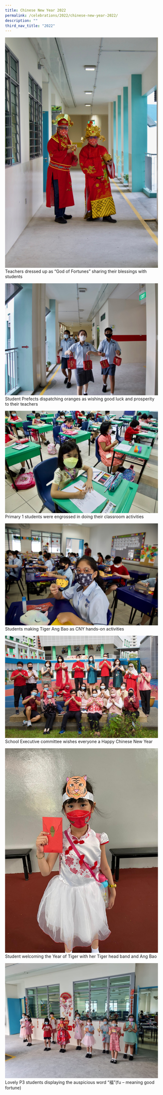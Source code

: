 ```yaml
---
title: Chinese New Year 2022
permalink: /celebrations/2022/chinese-new-year-2022/
description: ""
third_nav_title: "2022"
---
```

![Teachers dressed up as “God of Fortunes” sharing their blessings with students](/images/Celebrations/2022/CNY/cny2022-1.jpg)
Teachers dressed up as “God of Fortunes” sharing their blessings with students

![Student Prefects dispatching oranges as wishing good luck and prosperity to their teachers](/images/Celebrations/2022/CNY/cny2022-2.jpg)
Student Prefects dispatching oranges as wishing good luck and prosperity to their teachers

![Primary 1 students were engrossed in doing their classroom activities](/images/Celebrations/2022/CNY/cny2022-3.jpg)
Primary 1 students were engrossed in doing their classroom activities

![Students making Tiger Ang Bao as CNY hands-on activities](/images/Celebrations/2022/CNY/cny2022-4.jpg)
Students making Tiger Ang Bao as CNY hands-on activities

![School Executive committee wishes everyone a Happy Chinese New Year](/images/Celebrations/2022/CNY/cny2022-5.jpg)
School Executive committee wishes everyone a Happy Chinese New Year

![Student welcoming the Year of Tiger with her Tiger head band and Ang Bao](/images/Celebrations/2022/CNY/cny2022-6.jpeg)
Student welcoming the Year of Tiger with her Tiger head band and Ang Bao

![Lovely P3 students displaying the auspicious word “福”(fu – meaning good fortune)](/images/Celebrations/2022/CNY/cny2022-7.jpeg)
Lovely P3 students displaying the auspicious word “福”(fu – meaning good fortune)